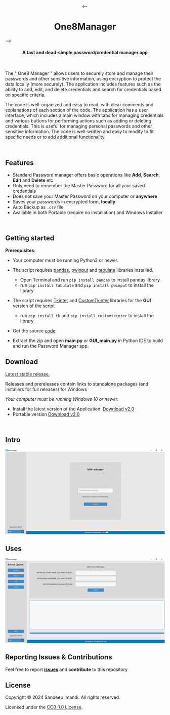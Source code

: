 <p align="center">
    <--<h1 align="center">One8Manager</h1>-->
    <h4 align="center">
      A fast and dead-simple password/credential manager app
    </h4>
  <br>
</p>


The " One8 Manager " allows users to securely store and manage their passwords and other sensitive information, using encryption to protect the data locally (more securely). The application includes features such as the ability to add, edit, and delete credentials and search for credentials based on specific criteria.

The code is well-organized and easy to read, with clear comments and explanations of each section of the code. The application has a user interface, which includes a main window with tabs for managing credentials and various buttons for performing actions such as adding or deleting credentials.
This is useful for managing personal passwords and other sensitive information. The code is well-written and easy to modify to fit specific needs or to add additional functionality.

</br>

## Features
* Standard Password manager offers basic operations like **Add**, **Search**, **Edit** and **Delete** etc
* Only need to remember the Master Password for all your saved credentials
* Does not save your Master Password on your computer or **anywhere**
* Saves your passwords in encrypted form, **locally**
* Auto Backup as `.csv` file
* Available in both Portable (require no installation) and Windows Installer 
<br/>


## Getting started


<b>Prerequisites</b>:

* Your computer must be running Python3 or newer.
* The script requires [pandas](https://pandas.pydata.org/docs/index.html), [pwinput](https://pypi.org/project/pwinput/) and [tabulate](https://pypi.org/project/tabulate/) libraries installed. </br>
   - Open Terminal and run `pip install pandas` to install pandas library </br>
   - run `pip install tabulate` and `pip install pwinput` to install the library</br>

* The script requires [Tkinter](https://docs.python.org/3/library/tkinter.html) and [CustomTkinter](https://customtkinter.tomschimansky.com/) libraries  for the **GUI** version of the script
    - run `pip install tk` and `pip install customtkinter` to install the library
  
* Get the source [code](https://github.com/SandeepImandi01/One8Manager/archive/refs/heads/main.zip)

* Extract the zip and open <b> main.py</b> or <b> GUI_main.py</b> in Python IDE to build and run the Password Manager app.</br>

## Download

[Latest stable release.](https://github.com/Sandeepimandi/One8Manager/releases/latest)

Releases and prereleases contain links to standalone packages
(and installers for full releases) for Windows
  
_Your computer must be running Windows 10 or newer._

* Install the latest version of the Application. [Download v2.0](https://github.com/Sandeepimandi/One8Manager/releases/download/v2.0/One8Manager_setup.exe)
* Portable version [Download v2.0](https://github.com/Sandeepimandi/One8Manager/releases/download/v2.0/One8Manager.exe)

<br/>

## Intro

![Intro GIF](intro-add_function-use-gif.gif)</br>


## Uses

![Uses GIF](search-use-gif.gif)</br>


## Reporting Issues & Contributions

Feel free to report <b>[issues](https://github.com/Sandeepimandi/One8Manager/issues/new)</b> and <b>contribute</b> to this repository


## License

Copyright © 2024 Sandeep Imandi. All rights reserved.

Licensed under the [CC0-1.0 License](LICENSE).
